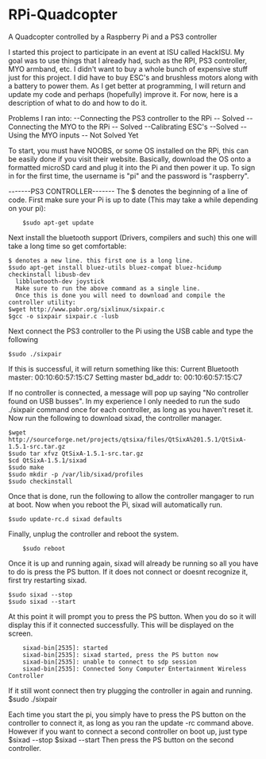 # RPi-Quadcopter
A Quadcopter controlled by a Raspberry Pi and a PS3 controller

  I started this project to participate in an event at ISU called HackISU. My goal was to use things that I already had, such as the RPI, PS3 controller, MYO armband, etc. I didn't want to buy a whole bunch of expensive stuff just for this project. I did have to buy ESC's and brushless motors along with a battery to power them.
  As I get better at programming, I will return and update my code and perhaps (hopefully) improve it. For now, here is a description of what to do and how to do it.

Problems I ran into: 
		--Connecting the PS3 controller to the RPi -- Solved
  	--Connecting the MYO to the RPi -- Solved
  	--Calibrating ESC's --Solved
	 	--Using the MYO inputs -- Not Solved Yet 
  
  To start, you must have NOOBS, or some OS installed on the RPi, this can be easily done if you visit their website. Basically, download the OS onto a formatted microSD card and plug it into the Pi and then power it up. To sign in for the first time, the username is "pi" and the password is "raspberry".
  
-------PS3 CONTROLLER-------
The $ denotes the beginning of a line of code. 
First make sure your Pi is up to date (This may take a while depending on your pi):
	
		$sudo apt-get update

Next install the bluetooth support (Drivers, compilers and such) this one will take a long time so get comfortable:   
   
    $ denotes a new line. this first one is a long line.
    $sudo apt-get install bluez-utils bluez-compat bluez-hcidump checkinstall libusb-dev 
      libbluetooth-dev joystick
      Make sure to run the above command as a single line.
      Once this is done you will need to download and compile the controller utility:
    $wget http://www.pabr.org/sixlinux/sixpair.c
    $gcc -o sixpair sixpair.c -lusb

Next connect the PS3 controller to the Pi using the USB cable and type the following
    
    $sudo ./sixpair

If this is successful, it will return something like this:
		Current Bluetooth master: 00:10:60:57:15:C7
 		Setting master bd_addr to: 00:10:60:57:15:C7 

If no controller is connected, a message will pop up saying "No controller found on USB busses". In my experience I only     needed to run the sudo ./sixpair command once for each controller, as long as you haven't reset it. Now run the following 		to download sixad, the controller manager.
    
    $wget http://sourceforge.net/projects/qtsixa/files/QtSixA%201.5.1/QtSixA-1.5.1-src.tar.gz
    $sudo tar xfvz QtSixA-1.5.1-src.tar.gz
    $cd QtSixA-1.5.1/sixad
    $sudo make
    $sudo mkdir -p /var/lib/sixad/profiles
    $sudo checkinstall

Once that is done, run the following to allow the controller mangager to run at boot. Now when you reboot the Pi, sixad will automatically run.

    $sudo update-rc.d sixad defaults

Finally, unplug the controller and reboot the system.

		$sudo reboot

Once it is up and running again, sixad will already be running so all you have to do is press the PS button. If it does not connect or doesnt recognize it, first try restarting sixad.

    $sudo sixad --stop
    $sudo sixad --start
    
At this point it will prompt you to press the PS button. When you do so it will display this if it connected successfully.
This will be displayed on the screen.

		sixad-bin[2535]: started
		sixad-bin[2535]: sixad started, press the PS button now
		sixad-bin[2535]: unable to connect to sdp session
		sixad-bin[2535]: Connected Sony Computer Entertainment Wireless Controller

If it still wont connect then try plugging the controller in again and running.
		$sudo ./sixpair

Each time you start the pi, you simply have to press the PS button on the controller to connect it, as long as you ran the update -rc command above. However if you want to connect a second controller on boot up, just type 
		$sixad --stop
		$sixad --start
Then press the PS button on the second controller.





  

